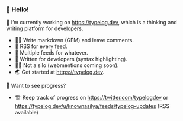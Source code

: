 ### 👋 Hello!


🔭 I’m currently working on https://typelog.dev, which is a thinking and writing platform for developers.

- ✍🏼 Write markdown (GFM) and leave comments.
- 📶 RSS for every feed.
- 🧻 Multiple feeds for whatever.
- 🐹 Written for developers (syntax highlighting). 
- 🧑‍🌾 Not a silo (webmentions coming soon).
- 🌏 Get started at https://typelog.dev. 

🚧 Want to see progress?
- 🏗️ Keep track of progress on https://twitter.com/typelogdev or https://typelog.dev/u/knownasilya/feeds/typelog-updates (RSS available)
